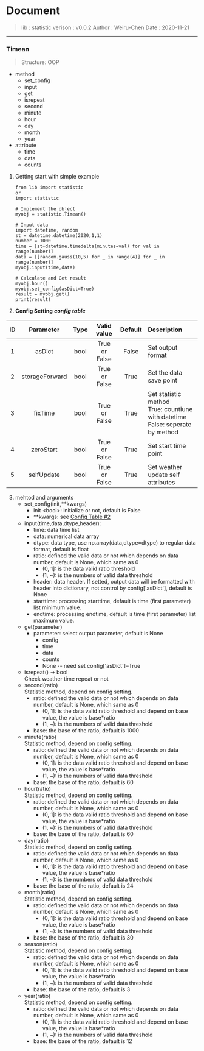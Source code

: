 # Document
>lib :      statistic
>verison :  v0.0.2
>Author :   Weiru-Chen
>Date :     2020-11-21

---
### Timean
>Structure: OOP

* method
    * set_config
    * input
    * get
    * isrepeat
    * second
    * minute
    * hour
    * day
    * month
    * year
* attribute
    * time
    * data
    * counts

1. Getting start with simple example
    ```
    from lib import statistic
    or 
    import statistic

    # Implement the object
    myobj = statistic.Timean()

    # Input data
    import datetime, random
    st = datetime.datetime(2020,1,1)
    number = 1000
    time = [st+datetime.timedelta(minutes=val) for val in range(number)]
    data = [[random.gauss(10,5) for _ in range(4)] for _ in range(number)]
    myobj.input(time,data)

    # Calculate and Get result
    myobj.hour()
    myobj.set_config(asDict=True)
    result = myobj.get()
    print(result)
    ```
2. **Config Setting** 
    ___config table___
    <div id="configTable"></div>
|ID     |Parameter      |Type       |Valid value        |Default        |Description                    |
|:-----:|:-------------:|:---------:|:-----------------:|:-------------:|:------------------------------|
|1      |asDict         |bool       |True or False      |False          |Set output format              |
|2      |storageForward |bool       |True or False      |True           |Set the data save point        |
|3      |fixTime        |bool       |True or False      |True           |Set statistic method<br>True: countiune with datetime<br>False: seperate by method|
|4      |zeroStart      |bool       |True or False      |True           |Set start time point           |
|5      |selfUpdate     |bool       |True or False      |True           |Set weather update self attributes |

3. mehtod and arguments
    * set_config(init,**kwargs)
        + init \<bool>: initialize or not, default is False
        + **kwargs: see [Config Table #2]()
    * input(time,data,dtype,header):
        + time: data time list
        + data: numerical data array
        + dtype: data type, use np.array(data,dtype=dtype) to regular data format, default is float
        + ratio: defined the valid data or not which depends on data number, default is None, which same as 0
            - (0, 1]: is the data valid ratio threshold
            - (1, ~): is the numbers of valid data threshold
        + header: data header. If setted, output data will be formatted with header into dictionary, not control by config['asDict'], default is None
        + starttime: processing starttime, default is time (first parameter) list minimum value.
        + endtime: processing endtime, default is time (first parameter) list maximum value.
    * get(parameter)
        + parameter: select output parameter, default is None
            - config
            - time
            - data
            - counts
            - None  -- need set config['asDict']=True
    * isrepeat() -> bool<br>
        Check weather time repeat or not
    * second(ratio)<br>
        Statistic method, depend on config setting.
        + ratio: defined the valid data or not which depends on data number, default is None, which same as 0
            - (0, 1]: is the data valid ratio threshold and depend on base value, the value is base*ratio
            - (1, ~): is the numbers of valid data threshold
        + base: the base of the ratio, default is 1000
    * minute(ratio)<br>
        Statistic method, depend on config setting.
        + ratio: defined the valid data or not which depends on data number, default is None, which same as 0
            - (0, 1]: is the data valid ratio threshold and depend on base value, the value is base*ratio
            - (1, ~): is the numbers of valid data threshold
        + base: the base of the ratio, default is 60
    * hour(ratio)<br>
        Statistic method, depend on config setting.
        + ratio: defined the valid data or not which depends on data number, default is None, which same as 0
            - (0, 1]: is the data valid ratio threshold and depend on base value, the value is base*ratio
            - (1, ~): is the numbers of valid data threshold
        + base: the base of the ratio, default is 60
    * day(ratio)<br>
        Statistic method, depend on config setting.
        + ratio: defined the valid data or not which depends on data number, default is None, which same as 0
            - (0, 1]: is the data valid ratio threshold and depend on base value, the value is base*ratio
            - (1, ~): is the numbers of valid data threshold
        + base: the base of the ratio, default is 24
    * month(ratio)<br>
        Statistic method, depend on config setting.
        + ratio: defined the valid data or not which depends on data number, default is None, which same as 0
            - (0, 1]: is the data valid ratio threshold and depend on base value, the value is base*ratio
            - (1, ~): is the numbers of valid data threshold
        + base: the base of the ratio, default is 30
    * season(ratio)<br>
        Statistic method, depend on config setting.
        + ratio: defined the valid data or not which depends on data number, default is None, which same as 0
            - (0, 1]: is the data valid ratio threshold and depend on base value, the value is base*ratio
            - (1, ~): is the numbers of valid data threshold
        + base: the base of the ratio, default is 3
    * year(ratio)<br>
        Statistic method, depend on config setting.
        + ratio: defined the valid data or not which depends on data number, default is None, which same as 0
            - (0, 1]: is the data valid ratio threshold and depend on base value, the value is base*ratio
            - (1, ~): is the numbers of valid data threshold
        + base: the base of the ratio, default is 12
